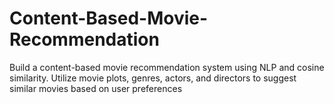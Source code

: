 # Content-Based-Movie-Recommendation
Build a content-based movie recommendation system using NLP and cosine similarity. Utilize movie plots, genres, actors, and directors to suggest similar movies based on user preferences
